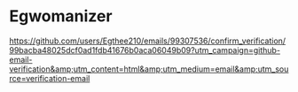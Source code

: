 # Egwomanizer
https://github.com/users/Egthee210/emails/99307536/confirm_verification/99bacba48025dcf0ad1fdb41676b0aca06049b09?utm_campaign=github-email-verification&amp;utm_content=html&amp;utm_medium=email&amp;utm_source=verification-email
